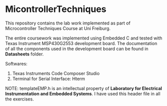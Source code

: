 # MicontrollerTechniques
This repository contains the lab work implemented as part of Microcontroller Techniques Course at Uni Freiburg.

The entire coursework was implemented using Embedded C and tested with Texas Instrument MSP430G2553 development board. The documentation of all the components used in the development board can be found in **Datasheets** folder. 

Softwares:
1. Texas Instruments Code Composer Studio
2. Terminal for Serial Interface: Hterm

NOTE: templateEMP.h is an intellectual property of **Laboratory for Electrical Instrumentation and Embedded Systems**. I have used this header file in all the exercises.
